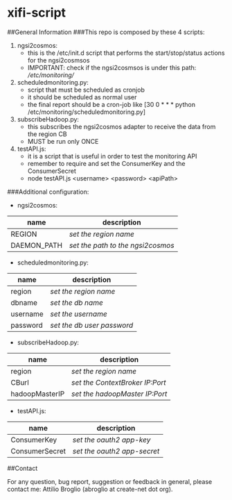 xifi-script
===============
##General Information
###This repo is composed by these 4 scripts:
1. ngsi2cosmos:
    * this is the /etc/init.d script that performs the start/stop/status actions for the ngsi2cosmsos
    * IMPORTANT: check if the ngsi2cosmsos is under this path: */etc/monitoring/*
2. scheduledmonitoring.py:
    * script that must be scheduled as cronjob 
    * it should be scheduled as normal user
    * the final report should be a cron-job like [30 0 * * * python /etc/monitoring/scheduledmonitoring.py]
3.  subscribeHadoop.py:
    * this subscribes the ngsi2cosmos adapter to receive the data from the region CB
    * MUST be run only ONCE
4. testAPI.js:
    * it is a script that is useful in order to test the monitoring API
    * remember to require and set the ConsumerKey and the ConsumerSecret
    * node testAPI.js \<username\> \<password\> \<apiPath\>

###Additional configuration:
* ngsi2cosmos:

|name       |description |
|-----------|-----------|
|REGION|*set the region name*|
|DAEMON_PATH|*set the path to the ngsi2cosmos*|


* scheduledmonitoring.py:

|name       |description |
|-----------|-----------|
|region|*set the region name*|
|dbname|*set the db name*|
|username|*set the username*|
|password|*set the db user password*|


* subscribeHadoop.py:

|name       |description |
|-----------|-----------|
|region|*set the region name*|
|CBurl|*set the ContextBroker IP:Port*|
|hadoopMasterIP|*set the hadoopMaster IP:Port*|


* testAPI.js:

|name          |description |
|--------------|-----------|
|ConsumerKey|*set the oauth2 app-key*|
|ConsumerSecret|*set the oauth2 app-secret*|


##Contact

For any question, bug report, suggestion or feedback in general, please contact me: Attilio Broglio (abroglio at create-net dot org).
